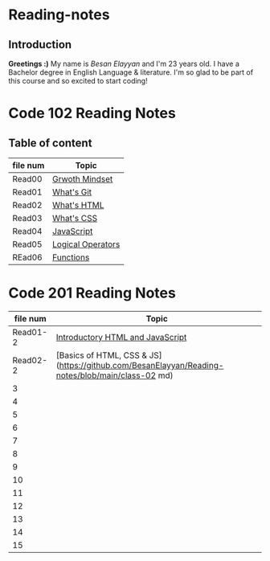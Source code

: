 # Reading-notes
## Introduction
**Greetings :)** My name is _Besan Elayyan_ and I'm 23 years old. I have a Bachelor degree in English Language & literature. I'm so glad to be part of this course and so excited to start coding! 

# Code 102 Reading Notes
## Table of content

| file num    | Topic                                 |
| ----------- | -----------                           |
| Read00      |[Grwoth Mindset](https://besanelayyan.github.io/Reading-notes/Read00) |
| Read01      |  [What's Git](https://besanelayyan.github.io/Reading-notes/Read01) |
| Read02      | [What's HTML](https://besanelayyan.github.io/Reading-notes/Read02) |
| Read03      |  [What's CSS](https://besanelayyan.github.io/Reading-notes/Read03) |
| Read04      | [JavaScript](https://besanelayyan.github.io/Reading-notes/Read04) |
| Read05      | [Logical Operators](https://besanelayyan.github.io/Reading-notes/Read05) |
| REad06      | [Functions](https://besanelayyan.github.io/Reading-notes/Read06) |



# Code 201 Reading Notes
| file num  | Topic                           |
| --------- | --------------------------------|
| Read01-2  | [Introductory HTML and JavaScript](https://github.com/BesanElayyan/Reading-notes/blob/main/class-01.md)|  
| Read02-2  | [Basics of HTML, CSS & JS](https://github.com/BesanElayyan/Reading-notes/blob/main/class-02 md)                                           |  
| 3         |                                 | 
| 4         |                                 |  
| 5         |                                 |  
| 6         |                                 |
| 7         |                                 |  
| 8         |                                 |  
| 9         |                                 |  
| 10        |                                 |  
| 11        |                                 |  
| 12        |                                 |  
| 13        |                                 |  
| 14        |                                 |  
| 15        |                                 |  